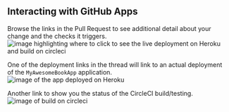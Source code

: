 ## Interacting with GitHub Apps

Browse the links in the Pull Request to see additional detail about your change and the checks it triggers.
  ![image highlighting where to click to see the live deployment on Heroku and build on circleci](https://raw.githubusercontent.com/universeworkshops/github-for-managers/master/workshop-images/github-for-managers.050.jpeg)

One of the deployment links in the thread will link to an actual deployment of the `MyAwesomeBookApp` application.
  ![image of the app deployed on Heroku](https://raw.githubusercontent.com/universeworkshops/github-for-managers/master/workshop-images/github-for-managers.051.jpeg)

Another link to show you the status of the CircleCI build/testing.
  ![image of build on circleci](https://raw.githubusercontent.com/universeworkshops/github-for-managers/master/workshop-images/github-for-managers.052.jpeg)
